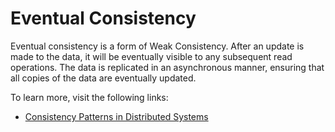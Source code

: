 # Eventual Consistency

Eventual consistency is a form of Weak Consistency. After an update is made to the data, it will be eventually visible to any subsequent read operations. The data is replicated in an asynchronous manner, ensuring that all copies of the data are eventually updated.

To learn more, visit the following links:

- [Consistency Patterns in Distributed Systems](https://cs.fyi/guide/consistency-patterns-week-strong-eventual/)